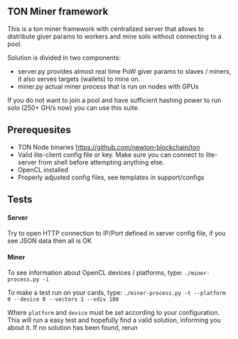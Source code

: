 ## TON Miner framework
This is a ton miner framework with centralized server that allows to distribute giver 
params to workers and mine solo without connecting to a pool.

Solution is divided in two components:

* server.py provides almost real time PoW giver params to slaves / miners, it also serves targets (wallets) to mine on.
* miner.py actual miner process that is run on nodes with GPUs

If you do not want to join a pool and have sufficient hashing power to run solo (250+ GH/s now) you can use this suite.

## Prerequesites
* TON Node binaries https://github.com/newton-blockchain/ton
* Valid lite-client config file or key. Make sure you can connect to lite-server from shell before attempting anything else.
* OpenCL installed
* Properly adjusted config files, see templates in support/configs

## Tests
#### Server
Try to open HTTP connection to IP/Port defined in server config file, if you see JSON data then all is OK

#### Miner
To see information about OpenCL devices / platforms, type:
`./miner-process.py -i`

To make a test run on your cards, type:
`./miner-process.py -t --platform 0 --device 0 --vectors 1 --vdiv 100`

Where `platform` and `device` must be set according to your configuration. This will run a easy test and hopefully find a valid solution, informing you about it. If no solution has been found, rerun


